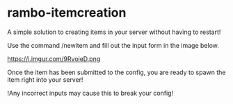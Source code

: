 # rambo-itemcreation

A simple solution to creating items in your server without having to restart!

Use the command /newitem and fill out the input form in the image below.

https://i.imgur.com/9RvoieD.png

Once the item has been submitted to the config, you are ready to spawn the item right into your server!

!Any incorrect inputs may cause this to break your config!
